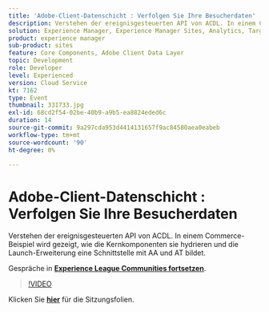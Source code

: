 ```yaml
---
title: 'Adobe-Client-Datenschicht : Verfolgen Sie Ihre Besucherdaten'
description: Verstehen der ereignisgesteuerten API von ACDL. In einem Commerce-Beispiel wird gezeigt, wie die Kernkomponenten sie hydrieren und die Launch-Erweiterung eine Schnittstelle mit AA und AT bildet. Diese Sitzung wurde im Rahmen des Adobe Developers Live-Inhaltsereignisses durchgeführt.
solution: Experience Manager, Experience Manager Sites, Analytics, Target
product: experience manager
sub-product: sites
feature: Core Components, Adobe Client Data Layer
topic: Development
role: Developer
level: Experienced
version: Cloud Service
kt: 7162
type: Event
thumbnail: 331733.jpg
exl-id: 68cd2f54-02be-40b9-a9b5-ea8824eded6c
duration: 14
source-git-commit: 9a297cda953d4414131657f9ac84580aea0eabeb
workflow-type: tm+mt
source-wordcount: '90'
ht-degree: 0%

---
```


# Adobe-Client-Datenschicht : Verfolgen Sie Ihre Besucherdaten

Verstehen der ereignisgesteuerten API von ACDL. In einem Commerce-Beispiel wird gezeigt, wie die Kernkomponenten sie hydrieren und die Launch-Erweiterung eine Schnittstelle mit AA und AT bildet.

Gespräche in **[Experience League Communities fortsetzen](https://adobe.ly/36Yd3v6)**.

>[!VIDEO](https://video.tv.adobe.com/v/331733/?quality=12&learn=on&hidetitle=true)

Klicken Sie **[hier](/help/adobe-developers-live/assets/adobe-client-data-layer.pdf)** für die Sitzungsfolien.
